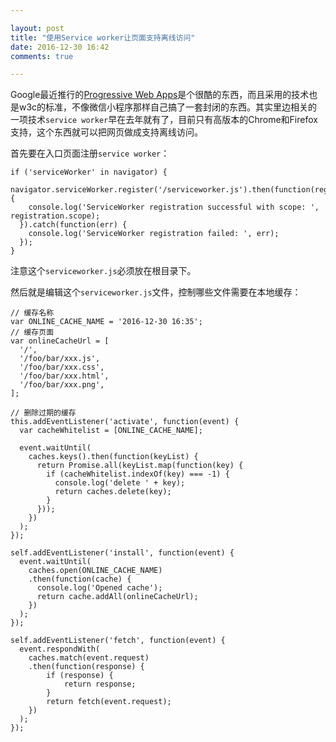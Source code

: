 ```yaml
---

layout: post
title: "使用Service worker让页面支持离线访问"
date: 2016-12-30 16:42
comments: true

---
```

Google最近推行的[Progressive Web Apps](https://developers.google.com/web/progressive-web-apps/)是个很酷的东西，而且采用的技术也是w3c的标准，不像微信小程序那样自己搞了一套封闭的东西。其实里边相关的一项技术`service worker`早在去年就有了，目前只有高版本的Chrome和Firefox支持，这个东西就可以把网页做成支持离线访问。

首先要在入口页面注册`service worker`：

```
if ('serviceWorker' in navigator) {
  navigator.serviceWorker.register('/serviceworker.js').then(function(registration) {
    console.log('ServiceWorker registration successful with scope: ', registration.scope);
  }).catch(function(err) {
    console.log('ServiceWorker registration failed: ', err);
  });
}
```

注意这个`serviceworker.js`必须放在根目录下。

然后就是编辑这个`serviceworker.js`文件，控制哪些文件需要在本地缓存：

```
// 缓存名称
var ONLINE_CACHE_NAME = '2016-12-30 16:35';
// 缓存页面
var onlineCacheUrl = [
  '/',
  '/foo/bar/xxx.js',
  '/foo/bar/xxx.css',
  '/foo/bar/xxx.html',
  '/foo/bar/xxx.png',
];
```

```
// 删除过期的缓存
this.addEventListener('activate', function(event) {
  var cacheWhitelist = [ONLINE_CACHE_NAME];

  event.waitUntil(
    caches.keys().then(function(keyList) {
      return Promise.all(keyList.map(function(key) {
        if (cacheWhitelist.indexOf(key) === -1) {
          console.log('delete ' + key);
          return caches.delete(key);
        }
      }));
    })
  );
});
```

```
self.addEventListener('install', function(event) {
  event.waitUntil(
    caches.open(ONLINE_CACHE_NAME)
    .then(function(cache) {
      console.log('Opened cache');
      return cache.addAll(onlineCacheUrl);
    })
  );
});
```

```
self.addEventListener('fetch', function(event) {
  event.respondWith(
    caches.match(event.request)
    .then(function(response) {
        if (response) {
            return response;
        }
        return fetch(event.request);
    })
  );
});
```
